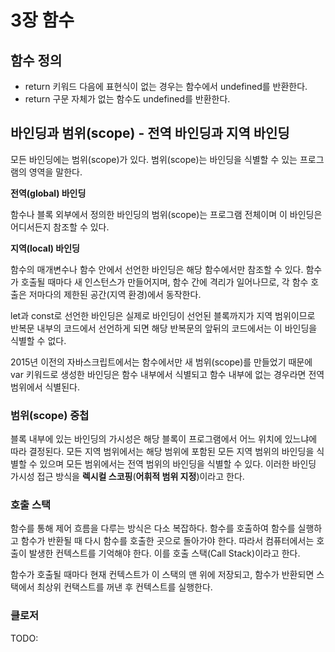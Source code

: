 # 3장 함수

## 함수 정의
- return 키워드 다음에 표현식이 없는 경우는 함수에서 undefined를 반환한다.
- return 구문 자체가 없는 함수도 undefined를 반환한다.

## 바인딩과 범위(scope) - 전역 바인딩과 지역 바인딩

모든 바인딩에는 범위(scope)가 있다. 범위(scope)는 바인딩을 식별할 수 있는 프로그램의 영역을 말한다.

**전역(global) 바인딩**

함수나 블록 외부에서 정의한 바인딩의 범위(scope)는 프로그램 전체이며 이 바인딩은 어디서든지 참조할 수 있다.

**지역(local) 바인딩** 

함수의 매개변수나 함수 안에서 선언한 바인딩은 해당 함수에서만 참조할 수 있다.
함수가 호출될 때마다 새 인스턴스가 만들어지며, 함수 간에 격리가 일어나므로, 각 함수 호출은 저마다의 제한된 공간(지역 환경)에서 동작한다.

let과 const로 선언한 바인딩은 실제로 바인딩이 선언된 블록까지가 지역 범위이므로 반복문 내부의 코드에서 선언하게 되면 해당 반복문의 앞뒤의 코드에서는 이 바인딩을 식별할 수 없다.

2015년 이전의 자바스크립트에서는 함수에서만 새 범위(scope)를 만들었기 때문에 var 키워드로 생성한 바인딩은 함수 내부에서 식별되고 함수 내부에 없는 경우라면 전역 범위에서 식별된다.

### 범위(scope) 중첩

블록 내부에 있는 바인딩의 가시성은 해당 블록이 프로그램에서 어느 위치에 있느냐에 따라 결정된다. 
모든 지역 범위에서는 해당 범위에 포함된 모든 지역 범위의 바인딩을 식별할 수 있으며 모든 범위에서는 전역 범위의 바인딩을 식별할 수 있다. 
이러한 바인딩 가시성 접근 방식을 **렉시컬 스코핑**(**어휘적 범위 지정**)이라고 한다.

### 호출 스택

함수를 통해 제어 흐름을 다루는 방식은 다소 복잡하다. 
함수를 호출하여 함수를 실행하고 함수가 반환될 때 다시 함수를 호출한 곳으로 돌아가야 한다. 
따라서 컴퓨터에서는 호출이 발생한 컨텍스트를 기억해야 한다. 이를 호출 스택(Call Stack)이라고 한다.

함수가 호출될 때마다 현재 컨텍스트가 이 스택의 맨 위에 저장되고, 함수가 반환되면 스택에서 최상위 컨택스트를 꺼낸 후 컨텍스트를 실행한다.

### 클로저

TODO: 

